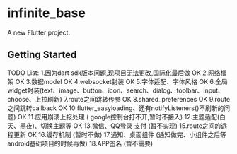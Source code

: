 # infinite_base

A new Flutter project.

## Getting Started
TODO List:
1.因为dart sdk版本问题,现项目无法更改,国际化最后做  OK
2.网络框架  OK
3.数据model  OK
4.websocket封装   OK
5.字体适配、字体风格  OK
6.全局widget封装(text、image、button、icon、search、dialog、toolbar、input、choose、上拉刷新)
7.route之间跳转传参   OK
8.shared_preferences OK
9.route之间跳转callback  OK
10.flutter_easyloading、还有notifyListeners()不刷新的问题)  OK
11.应用崩溃上报处理 ( google控制台打不开,暂时不接入)
12.主题适配(白天、黑夜)、切换主题等  OK
13.微信、QQ登录 支付  (暂不实现)
15.route之间的远程更新  OK
16.缓存机制  (暂时不做)
17.通知、桌面组件  (通知做完、小组件之后等android基础项目的时候再做)
18.APP签名  (暂不需要)